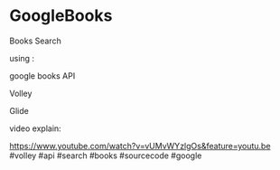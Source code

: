 # GoogleBooks

Books Search



using :

google books API

Volley

Glide



video explain:

https://www.youtube.com/watch?v=vUMvWYzlgOs&feature=youtu.be
#volley #api #search #books #sourcecode #google

